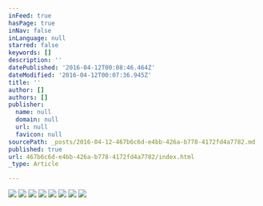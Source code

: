```yaml
---
inFeed: true
hasPage: true
inNav: false
inLanguage: null
starred: false
keywords: []
description: ''
datePublished: '2016-04-12T00:08:46.464Z'
dateModified: '2016-04-12T00:07:36.945Z'
title: ''
author: []
authors: []
publisher:
  name: null
  domain: null
  url: null
  favicon: null
sourcePath: _posts/2016-04-12-467b6c6d-e4bb-426a-b778-4172fd4a7782.md
published: true
url: 467b6c6d-e4bb-426a-b778-4172fd4a7782/index.html
_type: Article

---
```

![](https://the-grid-user-content.s3-us-west-2.amazonaws.com/29e6171b-454a-423c-9e2f-12325ad33486.jpg)
![](https://the-grid-user-content.s3-us-west-2.amazonaws.com/01140ee4-6742-40b1-b464-6b8902c0af15.png)
![](https://the-grid-user-content.s3-us-west-2.amazonaws.com/532b7edb-7f2b-437c-95eb-9de66a4a8e53.jpg)
![](https://the-grid-user-content.s3-us-west-2.amazonaws.com/89d5dfc2-8a34-40a1-9c9f-55f19dc80d3b.jpg)
![](https://the-grid-user-content.s3-us-west-2.amazonaws.com/17243135-0ff2-4dbf-8f71-9e7e8b1b86c0.jpg)
![](https://the-grid-user-content.s3-us-west-2.amazonaws.com/733830e6-b6ee-44d5-a0a2-e9d86ecd8879.jpg)
![](https://the-grid-user-content.s3-us-west-2.amazonaws.com/4d694ead-11f1-45a8-997d-7a29af2c898b.jpg)
![](https://the-grid-user-content.s3-us-west-2.amazonaws.com/f341b70f-8f60-4544-9083-034062cd43be.jpg)